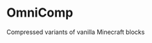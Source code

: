 # OmniComp

Compressed variants of vanilla Minecraft blocks

<!--
vim: ts=2 sw=2 et fdm=marker :
-->
